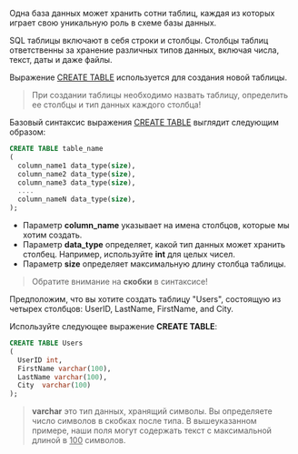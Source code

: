 Одна база данных может хранить сотни таблиц, каждая из которых играет свою уникальную роль в схеме базы данных.

SQL таблицы включают в себя строки и столбцы. Столбцы таблиц ответственны за хранение различных типов данных, включая числа, текст, даты и даже файлы.

Выражение <ins>CREATE TABLE</ins> используется для создания новой таблицы.

>При создании таблицы необходимо назвать таблицу, определить ее столбцы и тип данных каждого столбца!

Базовый синтаксис выражения <ins>CREATE TABLE</ins> выглядит следующим образом:  
```sql  
CREATE TABLE table_name  
(  
  column_name1 data_type(size),  
  column_name2 data_type(size),  
  column_name3 data_type(size),  
  ....  
  column_nameN data_type(size),  
);  
```  
- Параметр **column_name** указывает на имена столбцов, которые мы хотим создать.
- Параметр **data_type** определяет, какой тип данных может хранить столбец. Например, используйте **int** для целых чисел.
- Параметр **size** определяет максимальную длину столбца таблицы.

>Обратите внимание на **скобки** в синтаксисе!

Предположим, что вы хотите создать таблицу "Users", состоящую из четырех столбцов: UserID, LastName, FirstName, and City.

Используйте следующее выражение **CREATE TABLE**:  
```sql  
CREATE TABLE Users  
(  
  UserID int,  
  FirstName varchar(100),  
  LastName varchar(100),  
  City  varchar(100)  
);  
```  
>**varchar** это тип данных, хранящий символы. Вы определяете число символов в скобках после типа. В вышеуказанном примере, наши поля могут содержать текст с максимальной длиной в <ins>100</ins> символов.
